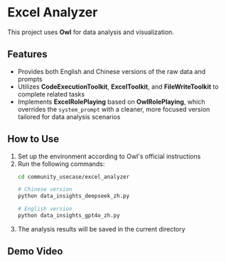 # Excel Analyzer  
This project uses **Owl** for data analysis and visualization.

## Features

- Provides both English and Chinese versions of the raw data and prompts
- Utilizes **CodeExecutionToolkit**, **ExcelToolkit**, and **FileWriteToolkit** to complete related tasks  
- Implements **ExcelRolePlaying** based on **OwlRolePlaying**, which overrides the `system_prompt` with a cleaner, more focused version tailored for data analysis scenarios  

## How to Use  
1. Set up the environment according to Owl's official instructions
2. Run the following commands:  
    ```bash
    cd community_usecase/excel_analyzer

    # Chinese version
    python data_insights_deepseek_zh.py

    # English version
    python data_insights_gpt4o_zh.py
    ```
3. The analysis results will be saved in the current directory

## Demo Video

